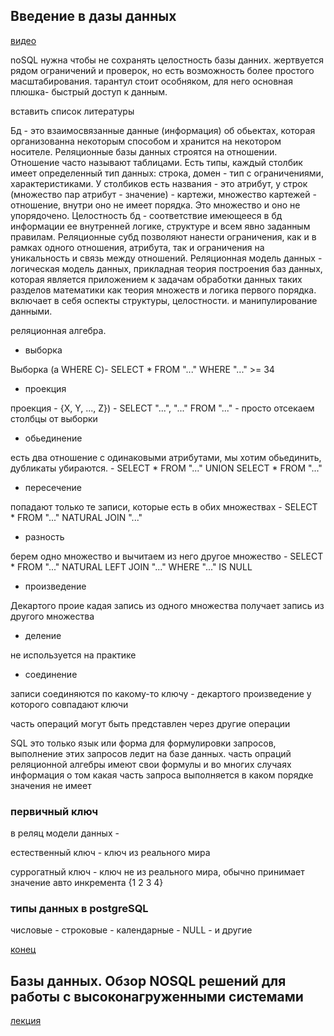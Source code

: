 ## Введение в дазы данных

[ видео](https://youtu.be/SfYaAQ9-RnE)

noSQL нужна чтобы не сохранять целостность базы данних. жертвуется рядом ограничений и проверок, но есть возможность более простого масштабирования. тарантул стоит особняком, для него основная плюшка- быстрый доступ к данным. 

<todo> вставить список литературы </todo>

Бд - это взаимосвязанные данные (информация) об обьектах, которая организованна некоторым способом и хранится на некотором носителе. Реляционные базы данных строятся на отношении. Отношение часто называют таблицами. Есть типы, каждый столбик имеет определенный тип данных: строка, домен - тип с ограничениями, характеристиками. У столбиков есть названия - это атрибут, у строк (множество пар атрибут - значение) - картежи, множество картежей - отношение, внутри оно не имеет порядка. Это множество и оно не упорядочено. Целостность бд - соответствие имеющееся в бд информации ее внутренней логике, структуре и всем явно заданным правилам. Реляционные субд позволяют нанести ограничения, как и в рамках одного отношения, атрибута, так и ограничения на уникальность и связь между отношений. Реляционная модель данных - логическая модель данных, прикладная теория построения баз данных, которая является приложением к задачам обработки данных таких разделов математики как теория множеств и логика первого порядка. включает в себя оспекты структуры, целостности. и манипулирование данными. 

реляционная алгебра. 

 - выборка
 
 Выборка (a WHERE   C)- SELECT * FROM "..." WHERE "..." >= 34
 
 - проекция 
 
 проекция - {X, Y, ..., Z}) - SELECT "...", "..." FROM "..." - просто отсекаем столбцы от выборки
 
 - обьединение 
 
 есть два отношение с одинаковыми атрибутами, мы хотим обьединить, дубликаты убираются. - SELECT * FROM "..." UNION SELECT * FROM "..."
 
 - пересечение 
 
 попадают только те записи, которые есть в обих множествах - SELECT * FROM "..." NATURAL JOIN "..."
 
 - разность 
 
 берем одно множество и вычитаем из него другое множество - SELECT * FROM "..." NATURAL LEFT JOIN "..." WHERE "..." IS NULL
 
 - произведение 
 
 Декартого проие кадая запись из одного множества получает запись из другого множества
 
 - деление 
 
 не используется на практике
 
 - соединение
 
 записи соединяются по какому-то ключу - декартого произведение у которого совпадают ключи
 
 часть операций могут быть представлен через другие операции
 
 SQL это только язык или форма для формулировки запросов, выполнение этих запросов ледит на базе данных. часть опраций реляционной алгебры имеют свои формулы и во многих случаях информация о том какая часть запроса выполняется в каком порядке значения не имеет
 
 ### первичный ключ
 
 в реляц модели данных - 
 
 естественный ключ - ключ из реального мира
 
 суррогатный ключ - ключ не из реального мира, обычно принимает значение авто инкремента {1 2 3 4}

### типы данных в postgreSQL 

числовые - строковые  - календарные - NULL - и другие


[конец](https://youtu.be/SfYaAQ9-RnE?t=4554)

##  Базы данных. Обзор NOSQL решений для работы с высоконагруженными системами

[лекция](https://youtu.be/RYJS-jroFRk)
